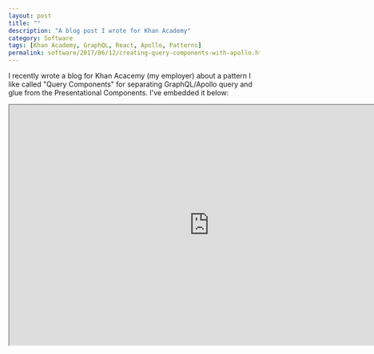 ```yaml
---
layout: post
title: ""
description: "A blog post I wrote for Khan Academy"
category: Software
tags: [Khan Academy, GraphQL, React, Apollo, Patterns]
permalink: software/2017/06/12/creating-query-components-with-apollo.html
---
```


I recently wrote a blog for Khan Acacemy (my employer) about a pattern I like called "Query Components" for separating GraphQL/Apollo query and glue from the Presentational Components.  I've embedded it below:

<iframe width="800" height="480" src="http://engineering.khanacademy.org/posts/creating-query-components-with-apollo.htm" frameborder="1"></iframe>

